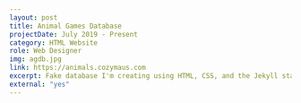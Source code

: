 ```yaml
---
layout: post
title: Animal Games Database
projectDate: July 2019 - Present
category: HTML Website
role: Web Designer
img: agdb.jpg
link: https://animals.cozymaus.com
excerpt: Fake database I'm creating using HTML, CSS, and the Jekyll static site generator. This website records all video games where animals are the focus and contains all sorts of information on them including title, release date, publishers, developers, and more.
external: "yes"
---
```

